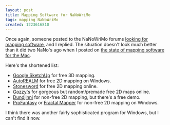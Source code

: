 ```yaml
---
layout: post
title: Mapping Software for NaNoWriMo
tags: mapping NaNoWriMo
created: 1223616810
---
```

Once again, someone posted to the NaNoWriMo forums [looking for mapping software](http://www.nanowrimo.org/eng/node/3020623), and I replied.  The situation doesn't look much better than it did two NaNo's ago when I posted on [the state of mapping software for the Mac](http://www.mcdemarco.net/node/284).

Here's the shortened list:

* [Google SketchUp](http://sketchup.google.com/) for free 3D mapping.
* [AutoREALM](http://sourceforge.net/projects/autorealm/) for free 2D mapping on Windows.
* [Stonesword](http://www.stonesword.com/) for free 2D mapping online.
* [Gozzy's](http://www.gozzys.com/) for gorgeous but random/premade free 2D maps online.
* [Dundjinni](http://www.dundjinni.com/info/demo.htm) for non-free 2D mapping, but there's a free demo.
* [ProFantasy](http://www.profantasy.com/) or [Fractal Mapper](http://www.nbos.com/products/mapper/mapper.htm) for non-free 2D mapping on Windows.

I think there was another fairly sophisticated program for Windows, but I can't find it now.
